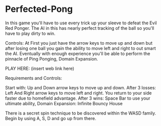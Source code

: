 # Perfected-Pong

In this game you'll have to use every trick up your sleeve to defeat the Evil Red Ponger. 
The AI in this has nearly perfect tracking of the ball so you'll have to play dirty to win.

Controls:
At First you just have the arrow keys to move up and down but after losing one ball you gain the ability to move left and right to out smart the AI. 
Eventually with enough experience you'll be able to perform the pinnacle of Ping Ponging, Domain Expansion.

PLAY HERE: (insert web link here)


Requirements and Controls:

Start with: Up and Down arrow keys to move up and down.
After 3 losses: Left And Right arrow keys to move left and right. You return to your side faster due to homefield advantage.
After 3 wins: Space Bar to use your ultimate ability, Domain Expansion: Infinite Bouncy House


There is a secret spin technique to be discovered within the WASD family.
Begin by using A, S, D and go up from there.

